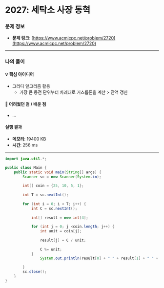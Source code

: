 # 2027: 세탁소 사장 동혁

### 문제 정보
- **문제 링크**: [https://www.acmicpc.net/problem/2720](https://www.acmicpc.net/problem/2720)

---

### 나의 풀이

#### 💡 핵심 아이디어
- 그리디 알고리즘 활용
  - 가장 큰 동전 단위부터 차례대로 거스름돈을 계산 > 잔액 갱신

#### 🤔 어려웠던 점 / 배운 점
- ...

####  실행 결과
- **메모리**: 19400 KB
- **시간**: 256 ms

---

```java
import java.util.*;

public class Main {
    public static void main(String[] args) {
        Scanner sc = new Scanner(System.in);
        
        int[] coin = {25, 10, 5, 1};
        
        int T = sc.nextInt();
        
        for (int i = 0; i < T; i++) {
            int C = sc.nextInt();
            
            int[] result = new int[4];
            
            for (int j = 0; j <coin.length; j++) {
                int unit = coin[j];
                
                result[j] = C / unit;
                
                C %= unit;
            }
                System.out.println(result[0] + " " + result[1] + " " + result[2] + " " + result[3]);

        }
        sc.close();
    }
}
```